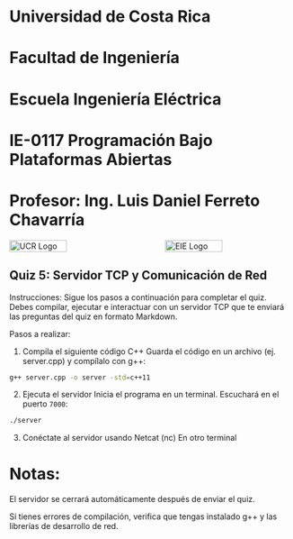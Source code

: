 # Universidad de Costa Rica
# Facultad de Ingeniería
# Escuela Ingeniería Eléctrica
# IE-0117 Programación Bajo Plataformas Abiertas

# Profesor: Ing. Luis Daniel Ferreto Chavarría

<div style="display: flex; justify-content: space-between; align-items: center;">
  <img src="/home/daniel/Curso-Plataformas-Abiertas-UCR-I-2025/images" alt="UCR Logo" style="width: 45%;"/>
  <img src="/home/daniel/Curso-Plataformas-Abiertas-UCR-I-2025/images" alt="EIE Logo" style="width: 45%;"/>
</div>

## Quiz 5: Servidor TCP y Comunicación de Red

Instrucciones:
Sigue los pasos a continuación para completar el quiz. Debes compilar, ejecutar e interactuar con un servidor TCP que te enviará las preguntas del quiz en formato Markdown.

Pasos a realizar:

1. Compila el siguiente código C++
Guarda el código en un archivo (ej. server.cpp) y compílalo con g++:

```bash
g++ server.cpp -o server -std=c++11
```

2. Ejecuta el servidor
Inicia el programa en un terminal. Escuchará en el puerto `7000`:

```bash
./server
```

3. Conéctate al servidor usando Netcat (nc)
En otro terminal

# Notas:
El servidor se cerrará automáticamente después de enviar el quiz.

Si tienes errores de compilación, verifica que tengas instalado g++ y las librerías de desarrollo de red.
